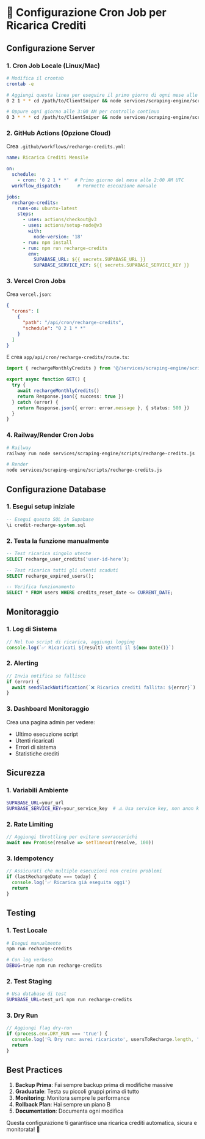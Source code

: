 # 🔄 Configurazione Cron Job per Ricarica Crediti

## Configurazione Server

### 1. Cron Job Locale (Linux/Mac)
```bash
# Modifica il crontab
crontab -e

# Aggiungi questa linea per eseguire il primo giorno di ogni mese alle 2:00 AM
0 2 1 * * cd /path/to/ClientSniper && node services/scraping-engine/scripts/recharge-credits.js

# Oppure ogni giorno alle 3:00 AM per controllo continuo
0 3 * * * cd /path/to/ClientSniper && node services/scraping-engine/scripts/recharge-credits.js
```

### 2. GitHub Actions (Opzione Cloud)
Crea `.github/workflows/recharge-credits.yml`:
```yaml
name: Ricarica Crediti Mensile

on:
  schedule:
    - cron: '0 2 1 * *'  # Primo giorno del mese alle 2:00 AM UTC
  workflow_dispatch:      # Permette esecuzione manuale

jobs:
  recharge-credits:
    runs-on: ubuntu-latest
    steps:
      - uses: actions/checkout@v3
      - uses: actions/setup-node@v3
        with:
          node-version: '18'
      - run: npm install
      - run: npm run recharge-credits
        env:
          SUPABASE_URL: ${{ secrets.SUPABASE_URL }}
          SUPABASE_SERVICE_KEY: ${{ secrets.SUPABASE_SERVICE_KEY }}
```

### 3. Vercel Cron Jobs
Crea `vercel.json`:
```json
{
  "crons": [
    {
      "path": "/api/cron/recharge-credits",
      "schedule": "0 2 1 * *"
    }
  ]
}
```

E crea `app/api/cron/recharge-credits/route.ts`:
```typescript
import { rechargeMonthlyCredits } from '@/services/scraping-engine/scripts/recharge-credits'

export async function GET() {
  try {
    await rechargeMonthlyCredits()
    return Response.json({ success: true })
  } catch (error) {
    return Response.json({ error: error.message }, { status: 500 })
  }
}
```

### 4. Railway/Render Cron Jobs
```bash
# Railway
railway run node services/scraping-engine/scripts/recharge-credits.js

# Render
node services/scraping-engine/scripts/recharge-credits.js
```

## Configurazione Database

### 1. Esegui setup iniziale
```sql
-- Esegui questo SQL in Supabase
\i credit-recharge-system.sql
```

### 2. Testa la funzione manualmente
```sql
-- Test ricarica singolo utente
SELECT recharge_user_credits('user-id-here');

-- Test ricarica tutti gli utenti scaduti
SELECT recharge_expired_users();

-- Verifica funzionamento
SELECT * FROM users WHERE credits_reset_date <= CURRENT_DATE;
```

## Monitoraggio

### 1. Log di Sistema
```typescript
// Nel tuo script di ricarica, aggiungi logging
console.log(`✅ Ricaricati ${result} utenti il ${new Date()}`)
```

### 2. Alerting
```typescript
// Invia notifica se fallisce
if (error) {
  await sendSlackNotification(`❌ Ricarica crediti fallita: ${error}`)
}
```

### 3. Dashboard Monitoraggio
Crea una pagina admin per vedere:
- Ultimo esecuzione script
- Utenti ricaricati
- Errori di sistema
- Statistiche crediti

## Sicurezza

### 1. Variabili Ambiente
```bash
SUPABASE_URL=your_url
SUPABASE_SERVICE_KEY=your_service_key  # ⚠️ Usa service key, non anon key
```

### 2. Rate Limiting
```typescript
// Aggiungi throttling per evitare sovraccarichi
await new Promise(resolve => setTimeout(resolve, 100))
```

### 3. Idempotency
```typescript
// Assicurati che multiple esecuzioni non creino problemi
if (lastRechargeDate === today) {
  console.log('✅ Ricarica già eseguita oggi')
  return
}
```

## Testing

### 1. Test Locale
```bash
# Esegui manualmente
npm run recharge-credits

# Con log verboso
DEBUG=true npm run recharge-credits
```

### 2. Test Staging
```bash
# Usa database di test
SUPABASE_URL=test_url npm run recharge-credits
```

### 3. Dry Run
```typescript
// Aggiungi flag dry-run
if (process.env.DRY_RUN === 'true') {
  console.log('🔍 Dry run: avrei ricaricato', usersToRecharge.length, 'utenti')
  return
}
```

## Best Practices

1. **Backup Prima**: Fai sempre backup prima di modifiche massive
2. **Graduatale**: Testa su piccoli gruppi prima di tutto
3. **Monitoring**: Monitora sempre le performance
4. **Rollback Plan**: Hai sempre un piano B
5. **Documentation**: Documenta ogni modifica

Questa configurazione ti garantisce una ricarica crediti automatica, sicura e monitorata! 🚀
